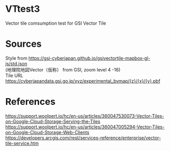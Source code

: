 # VTtest3
Vector tile comsumption test for GSI Vector Tile

# Sources
Style from https://gsi-cyberjapan.github.io/gsivectortile-mapbox-gl-js/std.json  
(地理院地図Vector（仮称） from GSI, zoom level 4 -16)  
Tile URL https://cyberjapandata.gsi.go.jp/xyz/experimental_bvmap/{z}/{x}/{y}.pbf

# References
https://support.woolpert.io/hc/en-us/articles/360047530073-Vector-Tiles-on-Google-Cloud-Storage-Serving-the-Tiles  
https://support.woolpert.io/hc/en-us/articles/360047005294-Vector-Tiles-on-Google-Cloud-Storage-Web-Clients  
https://developers.arcgis.com/rest/services-reference/enterprise/vector-tile-service.htm

